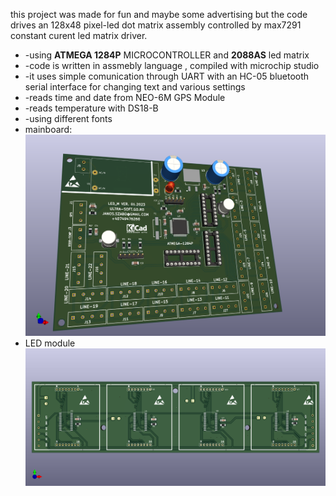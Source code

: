 this project was made for fun and maybe some advertising but the code drives an 128x48 
pixel-led dot matrix assembly controlled by max7291 constant curent led matrix driver.
*  -using **ATMEGA 1284P** MICROCONTROLLER and **2088AS** led matrix
*  -code is written in assmebly language , compiled with microchip studio
*  -it uses simple comunication through UART with an HC-05 bluetooth serial interface for changing text and various settings
*  -reads time and date from NEO-6M GPS Module
*  -reads temperature with DS18-B
*  -using different fonts
*  mainboard:
![mainboard](https://github.com/janos-raul/dot_matrix-128x48/blob/main/dot_mainb.png)
*  LED module
![led module](https://github.com/janos-raul/dot_matrix-128x48/blob/main/DOTM_M6.png)
